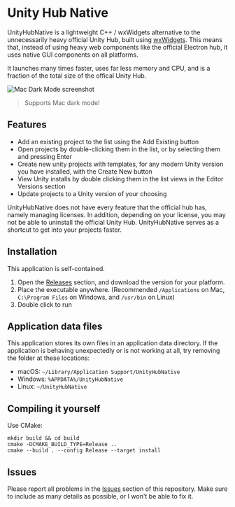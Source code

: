 # Unity Hub Native

UnityHubNative is a lightweight C++ / wxWidgets alternative to the unnecessarily heavy official Unity Hub, built using [wxWidgets](https://wxwidgets.org/). This means that, instead of using heavy web components like the official Electron hub, it uses native GUI components on all platforms.

It launches many times faster, uses far less memory and CPU, and is a fraction of the total size of the offical Unity Hub.

![Mac Dark Mode screenshot](https://i.imgur.com/pE1q5HV.png)
> Supports Mac dark mode!


## Features
- Add an existing project to the list using the Add Existing button
- Open projects by double-clicking them in the list, or by selecting them and pressing Enter
- Create new unity projects with templates, for any modern Unity version you have installed, with the Create New button
- View Unity installs by double clicking them in the list views in the Editor Versions section
- Update projects to a Unity version of your choosing

UnityHubNative does not have every feature that the official hub has, namely managing licenses. In addition, depending on your license, you may not be able to uninstall the official Unity Hub. UnityHubNative serves as a shortcut to get into your projects faster. 

## Installation
This application is self-contained.
1. Open the [Releases](https://github.com/Ravbug/UnityHubNative/releases) section, and download the version for your platform.
2. Place the executable anywhere. (Recommended `/Applications` on Mac, `C:\Program Files` on Windows, and `/usr/bin` on Linux)
3. Double click to run

## Application data files
This application stores its own files in an application data directory. If the application is behaving unexpectedly or is not working at all, try removing the folder at these locations:
- macOS: `~/Library/Application Support/UnityHubNative`
- Windows: `%APPDATA%/UnityHubNative`
- Linux: `~/UnityHubNative`

## Compiling it yourself

Use CMake:
```
mkdir build && cd build
cmake -DCMAKE_BUILD_TYPE=Release ..
cmake --build . --config Release --target install
```

## Issues
Please report all problems in the [Issues](https://github.com/Ravbug/wxWidgetsTemplate/issues) section of this repository. 
Make sure to include as many details as possible, or I won't be able to fix it.
